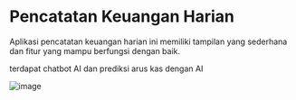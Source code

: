# Pencatatan Keuangan Harian
Aplikasi pencatatan keuangan harian ini memiliki tampilan yang sederhana dan fitur yang mampu berfungsi dengan baik.

terdapat chatbot AI dan prediksi arus kas dengan AI

![image](https://github.com/user-attachments/assets/74f24d56-9389-4f3e-a643-144fd8e2c23f)
